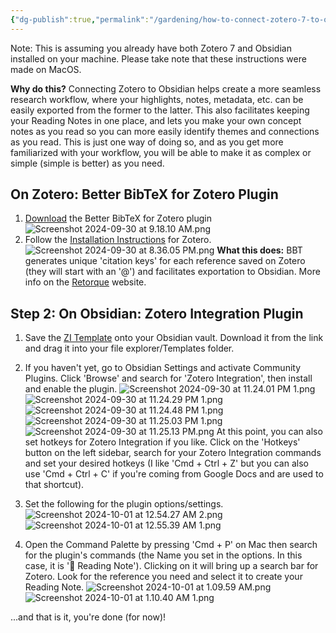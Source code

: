 ```yaml
---
{"dg-publish":true,"permalink":"/gardening/how-to-connect-zotero-7-to-obsidian-mac-os/","created":"2024-09-30T09:11:48.620+08:00","updated":"2024-10-01T08:17:17.093+08:00"}
---
```



Note: This is assuming you already have both Zotero 7 and Obsidian installed on your machine. Please take note that these instructions were made on MacOS.

**Why do this?** Connecting Zotero to Obsidian helps create a more seamless research workflow, where your highlights, notes, metadata, etc. can be easily exported from the former to the latter. This also facilitates keeping your Reading Notes in one place, and lets you make your own concept notes as you read so you can more easily identify themes and connections as you read. This is just one way of doing so, and as you get more familiarized with your workflow, you will be able to make it as complex or simple (simple is better) as you need.

## On Zotero: Better BibTeX for Zotero Plugin
1. [Download](https://github.com/retorquere/zotero-better-bibtex/releases/tag/v6.7.238) the Better BibTeX for Zotero plugin 
![Screenshot 2024-09-30 at 9.18.10 AM.png](/img/user/Extras/Screenshot%202024-09-30%20at%209.18.10%20AM.png)
2. Follow the [Installation Instructions](https://retorque.re/zotero-better-bibtex/installation/) for Zotero. 
![Screenshot 2024-09-30 at 8.36.05 PM.png](/img/user/Extras/Screenshot%202024-09-30%20at%208.36.05%20PM.png)
**What this does:** BBT generates unique 'citation keys' for each reference saved on Zotero (they will start with an '@') and facilitates exportation to Obsidian. More info on the [Retorque](https://retorque.re/zotero-better-bibtex/index.html) website.

## Step 2: On Obsidian: Zotero Integration Plugin

1. Save the [ZI Template](https://drive.google.com/file/d/1xiPVCoDMWQTC4p2AQZTNqjsUrE098JVZ/view?usp=sharing) onto your Obsidian vault. Download it from the link and drag it into your file explorer/Templates folder.
2. If you haven't yet, go to Obsidian Settings and activate Community Plugins. Click 'Browse' and search for 'Zotero Integration', then install and enable the plugin.
![Screenshot 2024-09-30 at 11.24.01 PM 1.png](/img/user/Extras/Screenshot%202024-09-30%20at%2011.24.01%20PM%201.png)![Screenshot 2024-09-30 at 11.24.29 PM 1.png](/img/user/Extras/Screenshot%202024-09-30%20at%2011.24.29%20PM%201.png)![Screenshot 2024-09-30 at 11.24.48 PM 1.png](/img/user/Extras/Screenshot%202024-09-30%20at%2011.24.48%20PM%201.png)![Screenshot 2024-09-30 at 11.25.03 PM 1.png](/img/user/Extras/Screenshot%202024-09-30%20at%2011.25.03%20PM%201.png)
![Screenshot 2024-09-30 at 11.25.13 PM.png](/img/user/Extras/Screenshot%202024-09-30%20at%2011.25.13%20PM.png)
At this point, you can also set hotkeys for Zotero Integration if you like. Click on the 'Hotkeys' button on the left sidebar, search for your Zotero Integration commands and set your desired hotkeys (I like 'Cmd + Ctrl + Z' but you can also use 'Cmd + Ctrl + C' if you're coming from Google Docs and are used to that shortcut).

3. Set the following for the plugin options/settings. 
![Screenshot 2024-10-01 at 12.54.27 AM 2.png](/img/user/Extras/Screenshot%202024-10-01%20at%2012.54.27%20AM%202.png)
![Screenshot 2024-10-01 at 12.55.39 AM 1.png](/img/user/Extras/Screenshot%202024-10-01%20at%2012.55.39%20AM%201.png)

4. Open the Command Palette by pressing 'Cmd + P' on Mac then search for the plugin's commands (the Name you set in the options. In this case, it is '📖 Reading Note'). Clicking on it will bring up a search bar for Zotero. Look for the reference you need and select it to create your Reading Note.
![Screenshot 2024-10-01 at 1.09.59 AM.png](/img/user/Extras/Screenshot%202024-10-01%20at%201.09.59%20AM.png)![Screenshot 2024-10-01 at 1.10.40 AM 1.png](/img/user/Extras/Screenshot%202024-10-01%20at%201.10.40%20AM%201.png)

...and that is it, you're done (for now)!

